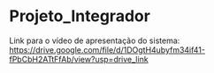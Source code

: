 # Projeto_Integrador

Link para o vídeo de apresentação do sistema: https://drive.google.com/file/d/1DOgtH4ubyfm34if41-fPbCbH2ATtFfAb/view?usp=drive_link
